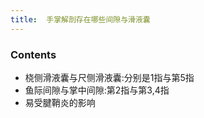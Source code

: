 ```yaml
---
title:  手掌解剖存在哪些间隙与滑液囊
--- 
```


### Contents
- 桡侧滑液囊与尺侧滑液囊:分别是1指与第5指
- 鱼际间隙与掌中间隙:第2指与第3,4指
- 易受腱鞘炎的影响

